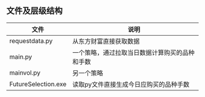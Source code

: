 ## 文件及层级结构
|  文件   |  说明  |
|  ----  | ----  |
| requestdata.py  | 从东方财富直接获取数据 |
| main.py  | 一个策略，通过拉取当日数据计算购买的品种和手数 |
| mainvol.py  | 另一个策略 |
| FutureSelection.exe  | 读取py文件直接生成今日应购买的品种手数 |